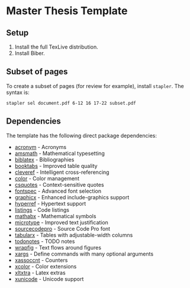 # Master Thesis Template

## Setup
1. Install the full TexLive distribution.
2. Install Biber.


## Subset of pages
To create a subset of pages (for review for example), install `stapler`.
The syntax is:

    stapler sel document.pdf 6-12 16 17-22 subset.pdf


## Dependencies
The template has the following direct package dependencies:

- [acronym](https://ctan.org/pkg/acronym) - Acronyms
- [amsmath](https://ctan.org/pkg/amsmath) - Mathematical typesetting
- [biblatex](https://ctan.org/pkg/biblatex) - Bibliographies
- [booktabs](https://ctan.org/pkg/booktabs) - Improved table quality
- [cleveref](https://ctan.org/pkg/cleveref) - Intelligent cross-referencing
- [color](https://ctan.org/pkg/color) - Color management
- [csquotes](https://ctan.org/pkg/csquotes) - Context-sensitive quotes
- [fontspec](https://ctan.org/pkg/fontspec) - Advanced font selection
- [graphicx](https://ctan.org/pkg/graphicx) - Enhanced include-graphics support
- [hyperref](https://ctan.org/pkg/hyperref) - Hypertext support
- [listings](https://ctan.org/pkg/listings) - Code listings
- [mathabx](https://ctan.org/pkg/mathabx) - Mathematical symbols
- [microtype](https://ctan.org/pkg/microtype) - Improved text justification
- [sourcecodepro](https://ctan.org/pkg/sourcecodepro) - Source Code Pro font
- [tabularx](https://ctan.org/pkg/tabularx) - Tables with adjustable-width columns
- [todonotes](https://ctan.org/pkg/todonotes) - TODO notes
- [wrapfig](https://ctan.org/pkg/wrapfig) - Text flows around figures
- [xargs](https://ctan.org/pkg/xargs) - Define commands with many optional arguments
- [xassoccnt](https://ctan.org/pkg/xassoccnt) - Counters
- [xcolor](https://ctan.org/pkg/xcolor) - Color extensions
- [xltxtra](https://ctan.org/pkg/xltxtra) - Latex extras
- [xunicode](https://ctan.org/pkg/xunicode) - Unicode support